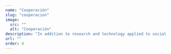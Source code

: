 ```yaml
---
name: "Cooperación"
slug: "cooperacion"
image:
  src: ""
  alt: "Cooperación"
description: "In addition to research and technology applied to social change, the Salvador Soler Foundation has also invested in direct action. Since its creation, it has developed international cooperation projects for development in West Africa, especially in Benin and Tanzania."
url: ""
order: 4
---
```

